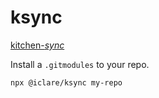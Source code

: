 # ksync

[kitchen-_sync_](https://www.merriam-webster.com/dictionary/kitchen-sink)

Install a `.gitmodules` to your repo.

```
npx @iclare/ksync my-repo
```
